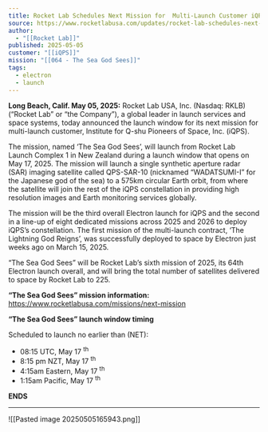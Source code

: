 ```yaml
---
title: Rocket Lab Schedules Next Mission for  Multi-Launch Customer iQPS
source: https://www.rocketlabusa.com/updates/rocket-lab-schedules-next-mission-for-multi-launch-customer-iqps/
author:
  - "[[Rocket Lab]]"
published: 2025-05-05
customer: "[[iQPS]]"
mission: "[[064 - The Sea God Sees]]"
tags:
  - electron
  - launch
---
```


**Long Beach, Calif. May 05, 2025:** Rocket Lab USA, Inc. (Nasdaq: RKLB) (“Rocket Lab” or “the Company”), a global leader in launch services and space systems, today announced the launch window for its next mission for multi-launch customer, Institute for Q-shu Pioneers of Space, Inc. (iQPS).

The mission, named ‘The Sea God Sees’, will launch from Rocket Lab Launch Complex 1 in New Zealand during a launch window that opens on May 17, 2025. The mission will launch a single synthetic aperture radar (SAR) imaging satellite called QPS-SAR-10 (nicknamed “WADATSUMI-I” for the Japanese god of the sea) to a 575km circular Earth orbit, from where the satellite will join the rest of the iQPS constellation in providing high resolution images and Earth monitoring services globally.

The mission will be the third overall Electron launch for iQPS and the second in a line-up of eight dedicated missions across 2025 and 2026 to deploy iQPS’s constellation. The first mission of the multi-launch contract, ‘The Lightning God Reigns’, was successfully deployed to space by Electron just weeks ago on March 15, 2025.

“The Sea God Sees” will be Rocket Lab’s sixth mission of 2025, its 64th Electron launch overall, and will bring the total number of satellites delivered to space by Rocket Lab to 225.

**“The Sea God Sees” mission information:** https://www.rocketlabusa.com/missions/next-mission

**“The Sea God Sees” launch window timing**

Scheduled to launch no earlier than (NET):

- 08:15 UTC, May 17 <sup>th</sup>
- 8:15 pm NZT, May 17 <sup>th</sup>
- 4:15am Eastern, May 17 <sup>th</sup>
- 1:15am Pacific, May 17 <sup>th</sup>

**ENDS**

---

![[Pasted image 20250505165943.png]]